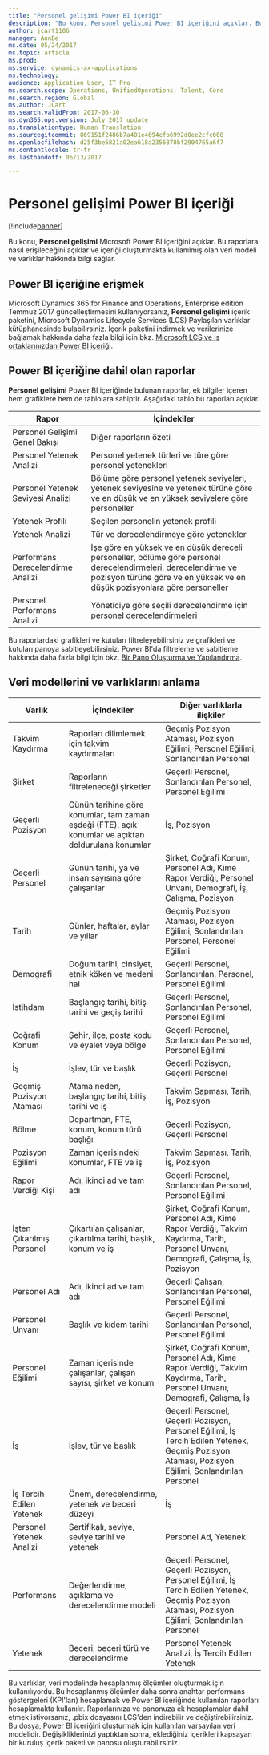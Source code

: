 ```yaml
---
title: "Personel gelişimi Power BI içeriği"
description: "Bu konu, Personel gelişimi Power BI içeriğini açıklar. Bu raporlara nasıl erişileceğini açıklar ve içeriği oluşturmakta kullanılmış olan veri modeli ve varlıklar hakkında bilgi sağlar."
author: jcart1106
manager: AnnBe
ms.date: 05/24/2017
ms.topic: article
ms.prod: 
ms.service: dynamics-ax-applications
ms.technology: 
audience: Application User, IT Pro
ms.search.scope: Operations, UnifiedOperations, Talent, Core
ms.search.region: Global
ms.author: JCart
ms.search.validFrom: 2017-06-30
ms.dyn365.ops.version: July 2017 update
ms.translationtype: Human Translation
ms.sourcegitcommit: 869151f2486b7a481e4694cfb6992d0ee2cfc008
ms.openlocfilehash: d25f3be5821a02ea618a2356878bf2904765a6f7
ms.contentlocale: tr-tr
ms.lasthandoff: 06/13/2017

---
```


# <a name="employee-development-power-bi-content"></a>Personel gelişimi Power BI içeriği

[!include[banner](../includes/banner.md)]

Bu konu, **Personel gelişimi** Microsoft Power BI içeriğini açıklar. Bu raporlara nasıl erişileceğini açıklar ve içeriği oluşturmakta kullanılmış olan veri modeli ve varlıklar hakkında bilgi sağlar.

## <a name="accessing-the-power-bi-content"></a>Power BI içeriğine erişmek

Microsoft Dynamics 365 for Finance and Operations, Enterprise edition Temmuz 2017 güncelleştirmesini kullanıyorsanız, **Personel gelişimi** içerik paketini, Microsoft Dynamics Lifecycle Services (LCS) Paylaşılan varlıklar kütüphanesinde bulabilirsiniz. İçerik paketini indirmek ve verilerinize bağlamak hakkında daha fazla bilgi için bkz. [Microsoft LCS ve iş ortaklarınızdan Power BI içeriği](power-bi-content-microsoft-partners.md).

## <a name="reports-that-are-included-in-the-power-bi-content"></a>Power BI içeriğine dahil olan raporlar
**Personel gelişimi** Power BI içeriğinde bulunan raporlar, ek bilgiler içeren hem grafiklere hem de tablolara sahiptir. Aşağıdaki tablo bu raporları açıklar.

| Rapor                        | İçindekiler |
|-------------------------------|----------|
| Personel Gelişimi Genel Bakışı | Diğer raporların özeti |
| Personel Yetenek Analizi       | Personel yetenek türleri ve türe göre personel yetenekleri |
| Personel Yetenek Seviyesi Analizi | Bölüme göre personel yetenek seviyeleri, yetenek seviyesine ve yetenek türüne göre ve en düşük ve en yüksek seviyelere göre personeller |
| Yetenek Profili                 | Seçilen personelin yetenek profili |
| Yetenek Analizi                | Tür ve derecelendirmeye göre yetenekler |
| Performans Derecelendirme Analizi   | İşe göre en yüksek ve en düşük dereceli personeller, bölüme göre personel derecelendirmeleri, derecelendirme ve pozisyon türüne göre ve en yüksek ve en düşük pozisyonlara göre personeller  |
| Personel Performans Analizi | Yöneticiye göre seçili derecelendirme için personel derecelendirmeleri |

Bu raporlardaki grafikleri ve kutuları filtreleyebilirsiniz ve grafikleri ve kutuları panoya sabitleyebilirsiniz. Power BI'da filtreleme ve sabitleme hakkında daha fazla bilgi için bkz. [Bir Pano Oluşturma ve Yapılandırma](https://powerbi.microsoft.com/en-us/guided-learning/powerbi-learning-4-2-create-configure-dashboards).

## <a name="understanding-the-data-model-and-entities"></a>Veri modellerini ve varlıklarını anlama
| Varlık                   | İçindekiler                                                                                                   | Diğer varlıklarla ilişkiler |
|--------------------------|------------------------------------------------------------------------------------------------------------|-----------------------------------|
| Takvim Kaydırma          | Raporları dilimlemek için takvim kaydırmaları                                                                          | Geçmiş Pozisyon Ataması, Pozisyon Eğilimi, Personel Eğilimi, Sonlandırılan Personel 
| Şirket                  | Raporların filtreleneceği şirketler                                                                             | Geçerli Personel, Sonlandırılan Personel, Personel Eğilimi |
| Geçerli Pozisyon         | Günün tarihine göre konumlar, tam zaman eşdeği (FTE), açık konumlar ve açıktan doldurulana konumlar | İş, Pozisyon |
| Geçerli Personel         | Günün tarihi, ya ve insan sayısına göre çalışanlar                                                         | Şirket, Coğrafi Konum,  Personel Adı, Kime Rapor Verdiği, Personel Unvanı, Demografi, İş, Çalışma, Pozisyon |
| Tarih                     | Günler, haftalar, aylar ve yıllar                                                                             | Geçmiş Pozisyon Ataması, Pozisyon Eğilimi, Sonlandırılan Personel, Personel Eğilimi |
| Demografi             | Doğum tarihi, cinsiyet, etnik köken ve medeni hal                                                   | Geçerli Personel, Sonlandırılan, Personel, Personel Eğilimi |
| İstihdam               | Başlangıç tarihi, bitiş tarihi ve geçiş tarihi                                                                  | Geçerli Personel, Sonlandırılan Personel, Personel Eğilimi |
| Coğrafi Konum      | Şehir, ilçe, posta kodu ve eyalet veya bölge                                                           | Geçerli Personel, Sonlandırılan Personel, Personel Eğilimi |
| İş                      | İşlev, tür ve başlık                                                                                  | Geçerli Pozisyon, Geçerli Personel |
| Geçmiş Pozisyon Ataması | Atama neden, başlangıç tarihi, bitiş tarihi ve iş                                                           | Takvim Sapması, Tarih, İş, Pozisyon |
| Bölme                 | Departman, FTE, konum, konum türü başlığı                                                        | Geçerli Pozisyon, Geçerli Personel |
| Pozisyon Eğilimi           | Zaman içerisindeki konumlar, FTE ve iş                                                                          | Takvim Sapması, Tarih, İş, Pozisyon |
| Rapor Verdiği Kişi               | Adı, ikinci ad ve tam adı                                                                       | Geçerli Personel, Sonlandırılan Personel, Personel Eğilimi |
| İşten Çıkarılmış Personel      | Çıkartılan çalışanlar, çıkartılma tarihi, başlık, konum ve iş                                             | Şirket, Coğrafi Konum, Personel Adı, Kime Rapor Verdiği, Takvim Kaydırma, Tarih, Personel Unvanı, Demografi, Çalışma, İş, Pozisyon |
| Personel Adı            | Adı, ikinci ad ve tam adı                                                                       | Geçerli Çalışan, Sonlandırılan Personel, Personel Eğilimi |
| Personel Unvanı           | Başlık ve kıdem tarihi                                                                                   | Geçerli Personel, Sonlandırılan Personel, Personel Eğilimi |
| Personel Eğilimi           | Zaman içerisinde çalışanlar, çalışan sayısı, şirket ve konum                                                        | Şirket, Coğrafi Konum, Personel Adı, Kime Rapor Verdiği, Takvim Kaydırma, Tarih, Personel Unvanı, Demografi, Çalışma, İş |
| İş                      | İşlev, tür ve başlık                                                                                      | Geçerli Personel, Geçerli Pozisyon, Personel Eğilimi, İş Tercih Edilen Yetenek, Geçmiş Pozisyon Ataması, Pozisyon Eğilimi, Sonlandırılan Personel |
| İş Tercih Edilen Yetenek      | Önem, derecelendirme, yetenek ve beceri düzeyi                                                                 | İş |
| Personel Yetenek Analizi  | Sertifikalı, seviye, seviye tarihi ve yetenek                                                                    | Personel Ad, Yetenek |  
| Performans              | Değerlendirme, açıklama ve derecelendirme modeli                                                                      | Geçerli Personel, Geçerli Pozisyon, Personel Eğilimi, İş Tercih Edilen Yetenek, Geçmiş Pozisyon Ataması, Pozisyon Eğilimi, Sonlandırılan Personel |
|  Yetenek                   | Beceri, beceri türü ve derecelendirme                                                                              | Personel Yetenek Analizi, İş Tercih Edilen Yetenek |                                                                                                                        

Bu varlıklar, veri modelinde hesaplanmış ölçümler oluşturmak için kullanılıyordu. Bu hesaplanmış ölçümler daha sonra anahtar performans göstergeleri (KPI'ları) hesaplamak ve Power BI içeriğinde kullanılan raporları hesaplamakta kullanılır. Raporlarınıza ve panonuza ek hesaplamalar dahil etmek istiyorsanız, .pbix dosyasını LCS'den indirebilir ve değiştirebilirsiniz. Bu dosya, Power BI içeriğini oluşturmak için kullanılan varsayılan veri modelidir. Değişikliklerinizi yaptıktan sonra, eklediğiniz içerikleri kapsayan bir kuruluş içerik paketi ve panosu oluşturabilirsiniz.


